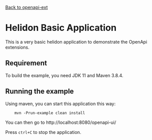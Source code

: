 [Back to openapi-ext](https://github.com/microprofile-extensions/openapi-ext/blob/main/README.md)

# Helidon Basic Application

This is a very basic helidon application to demonstrate the OpenApi extensions.

## Requirement

To build the example, you need JDK 11 and Maven 3.8.4.


## Running the example

Using maven, you can start this application this way:

```
    mvn -Prun-example clean install
```

You can then go to http://localhost:8080/openapi-ui/ 

Press `ctrl+C` to stop the application.
